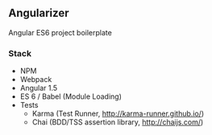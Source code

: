 ## Angularizer

Angular ES6 project boilerplate

### Stack
- NPM
- Webpack
- Angular 1.5
- ES 6 / Babel (Module Loading)
- Tests
  - Karma (Test Runner, http://karma-runner.github.io/)
  - Chai (BDD/TSS assertion library, http://chaijs.com/)
